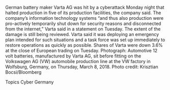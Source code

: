 German battery maker Varta AG was hit by a cyberattack Monday night that halted production in five of its production facilities, the company said.
The company’s information technology systems “and thus also production were pro-actively temporarily shut down for security reasons and disconnected from the internet,” Varta said in a statement on Tuesday. The extent of the damage is still being reviewed.
Varta said it was deploying an emergency plan intended for such situations and a task force was set up immediately to restore operations as quickly as possible.
Shares of Varta were down 3.6% at the close of European trading on Tuesday.
Photograph: Automotive 12 volt batteries, manufactured by Varta AG, sit before fitting on the Volkswagen AG (VW) automobile production line at the VW factory in Wolfsburg, Germany, on Thursday, March 8, 2018. Photo credit: Krisztian Bocsi/Bloomberg

Topics
Cyber
Germany
